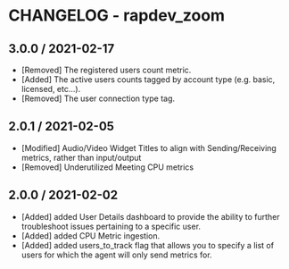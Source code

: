 # CHANGELOG - rapdev_zoom

## 3.0.0 / 2021-02-17

* [Removed] The registered users count metric.
* [Added] The active users counts tagged by account type (e.g. basic, licensed, etc...).
* [Removed] The user connection type tag.

## 2.0.1 / 2021-02-05

* [Modified] Audio/Video Widget Titles to align with Sending/Receiving metrics, rather than input/output
* [Removed] Underutilized Meeting CPU metrics

## 2.0.0 / 2021-02-02

* [Added] added User Details dashboard to provide the ability to further troubleshoot issues pertaining to a specific user.
* [Added] added CPU Metric ingestion.
* [Added] added users_to_track flag that allows you to specify a list of users for which the agent will only send metrics for.

